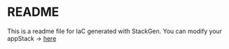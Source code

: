 # README
This is a readme file for IaC generated with StackGen.
You can modify your appStack -> [here](http://main.dev.stackgen.com/appstacks/86bb7d54-b169-409c-a31b-2fc2af69ed0e)
